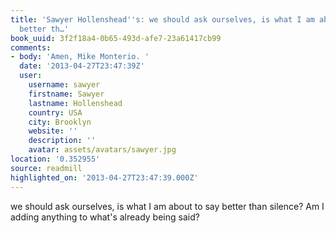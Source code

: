 ```yaml
---
title: 'Sawyer Hollenshead''s: we should ask ourselves, is what I am about to say
  better th…'
book_uuid: 3f2f18a4-0b65-493d-afe7-23a61417cb99
comments:
- body: 'Amen, Mike Monterio. '
  date: '2013-04-27T23:47:39Z'
  user:
    username: sawyer
    firstname: Sawyer
    lastname: Hollenshead
    country: USA
    city: Brooklyn
    website: ''
    description: ''
    avatar: assets/avatars/sawyer.jpg
location: '0.352955'
source: readmill
highlighted_on: '2013-04-27T23:47:39.000Z'
---
```


we should ask ourselves, is what I am about to say better than silence? Am I adding anything to what's already being said?